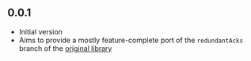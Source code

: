 ## 0.0.1
 
- Initial version
- Aims to provide a mostly feature-complete port of the <code>redundantAcks</code> branch of
 the [original library](https://github.com/willardf/Hazel-Networking/tree/redundantAcks)